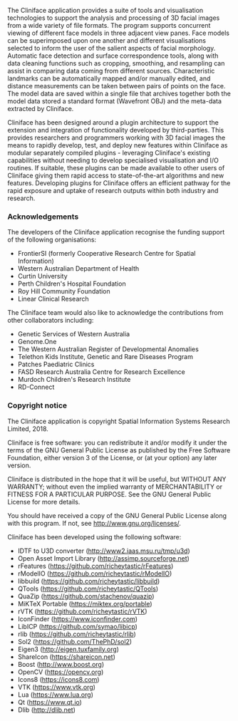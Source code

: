 The Cliniface application provides a suite of tools and visualisation technologies to support the
analysis and processing of 3D facial images from a wide variety of file formats. The program
supports concurrent viewing of different face models in three adjacent view panes. Face models
can be superimposed upon one another and different visualisations selected to inform the user
of the salient aspects of facial morphology. Automatic face detection and surface correspondence
tools, along with data cleaning functions such as cropping, smoothing, and resampling can assist
in comparing data coming from different sources. Characteristic landmarks can be automatically mapped
and/or manually edited, and distance measurements can be taken between pairs of points on the face.
The model data are saved within a single file that archives together both the model data stored a
standard format (Wavefront OBJ) and the meta-data extracted by Cliniface.

Cliniface has been designed around a plugin architecture to support the extension and integration
of functionality developed by third-parties. This provides researchers and programmers working with
3D facial images the means to rapidly develop, test, and deploy new features within Cliniface as
modular separately compiled plugins - leveraging Cliniface's existing capabilities without needing 
to develop specialised visualisation and I/O routines. If suitable, these plugins can be made
available to other users of Cliniface giving them rapid access to state-of-the-art algorithms and
new features. Developing plugins for Cliniface offers an efficient pathway for the rapid exposure
and uptake of research outputs within both industry and research.

### Acknowledgements

The developers of the Cliniface application recognise the funding support of the following organisations:

- FrontierSI (formerly Cooperative Research Centre for Spatial Information)
- Western Australian Department of Health
- Curtin University
- Perth Children's Hospital Foundation
- Roy Hill Community Foundation
- Linear Clinical Research

The Cliniface team would also like to acknowledge the contributions from other collaborators including:

- Genetic Services of Western Australia
- Genome.One
- The Western Australian Register of Developmental Anomalies
- Telethon Kids Institute, Genetic and Rare Diseases Program
- Patches Paediatric Clinics
- FASD Research Australia Centre for Research Excellence
- Murdoch Children's Research Institute
- RD-Connect

### Copyright notice

The Cliniface application is copyright Spatial Information Systems Research Limited, 2018.  

Cliniface is free software: you can redistribute it and/or modify
it under the terms of the GNU General Public License as published by
the Free Software Foundation, either version 3 of the License, or
(at your option) any later version.

Cliniface is distributed in the hope that it will be useful,
but WITHOUT ANY WARRANTY; without even the implied warranty of
MERCHANTABILITY or FITNESS FOR A PARTICULAR PURPOSE. See the
GNU General Public License for more details.

You should have received a copy of the GNU General Public License
along with this program. If not, see <http://www.gnu.org/licenses/>.

Cliniface has been developed using the following software:

- IDTF to U3D converter (<http://www2.iaas.msu.ru/tmp/u3d>)
- Open Asset Import Library (<http://assimp.sourceforge.net>)
- rFeatures (<https://github.com/richeytastic/rFeatures>)
- rModelIO (<https://github.com/richeytastic/rModelIO>)
- libbuild (<https://github.com/richeytastic/libbuild>)
- QTools (<https://github.com/richeytastic/QTools>)
- QuaZip (<https://github.com/stachenov/quazip>)
- MiKTeX Portable (<https://miktex.org/portable>)
- rVTK (<https://github.com/richeytastic/rVTK>)
- IconFinder (<https://www.iconfinder.com>)
- LibICP (<https://github.com/symao/libicp>)
- rlib (<https://github.com/richeytastic/rlib>)
- Sol2 (<https://github.com/ThePhD/sol2>)
- Eigen3 (<http://eigen.tuxfamily.org>)
- ShareIcon (<https://shareicon.net>)
- Boost (<http://www.boost.org>)
- OpenCV (<https://opencv.org>)
- Icons8 (<https://icons8.com>)
- VTK (<https://www.vtk.org>)
- Lua (<https://www.lua.org>)
- Qt (<https://www.qt.io>)
- Dlib (<http://dlib.net>)
